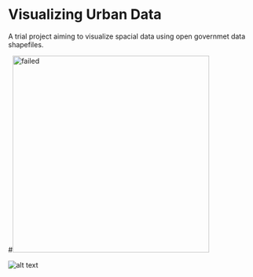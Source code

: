 # Visualizing Urban Data
A trial project aiming to visualize spacial data using open governmet data shapefiles.

#<img src="results/test.png" alt="failed" style="width: 400px;"/>

![alt text](https://github.com/nanokebab/visualizing_urban_data/src/folium_map.png?raw=true)
